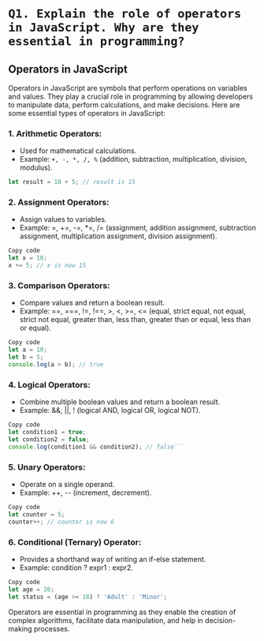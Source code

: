 # ```Q1. Explain the role of operators in JavaScript. Why are they essential in programming?```
## Operators in JavaScript

Operators in JavaScript are symbols that perform operations on variables and values. They play a crucial role in programming by allowing developers to manipulate data, perform calculations, and make decisions. Here are some essential types of operators in JavaScript:

### 1. **Arithmetic Operators:**
   - Used for mathematical calculations.
   - Example: `+, -, *, /, %` (addition, subtraction, multiplication, division, modulus).

   ```javascript
   let result = 10 + 5; // result is 15
```

### 2. Assignment Operators:

- Assign values to variables.
- Example: =, +=, -=, *=, /= (assignment, addition assignment, subtraction assignment, multiplication assignment, division assignment).

```javascript
Copy code
let x = 10;
x += 5; // x is now 15
```

### 3. Comparison Operators:

- Compare values and return a boolean result.
- Example: ==, ===, !=, !==, >, <, >=, <= (equal, strict equal, not equal, strict not equal, greater than, less than, greater than or equal, less than or equal).

```javascript
Copy code
let a = 10;
let b = 5;
console.log(a > b); // true
```

### 4. Logical Operators:
- Combine multiple boolean values and return a boolean result.
- Example: &&, ||, ! (logical AND, logical OR, logical NOT).
```javascript
Copy code
let condition1 = true;
let condition2 = false;
console.log(condition1 && condition2); // false```
```
### 5. Unary Operators:
- Operate on a single operand.
- Example: ++, -- (increment, decrement).
```javascript
Copy code
let counter = 5;
counter++; // counter is now 6
```
### 6. Conditional (Ternary) Operator:
- Provides a shorthand way of writing an if-else statement.
- Example: condition ? expr1 : expr2.
```javascript
Copy code
let age = 20;
let status = (age >= 18) ? 'Adult' : 'Minor';
```
Operators are essential in programming as they enable the creation of complex algorithms, facilitate data manipulation, and help in decision-making processes. 